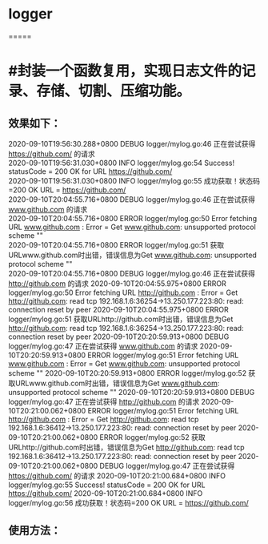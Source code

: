 # logger
=====

#封装一个函数复用，实现日志文件的记录、存储、切割、压缩功能。
====
效果如下：
-------
2020-09-10T19:56:30.288+0800    DEBUG   logger/mylog.go:46      正在尝试获得 https://github.com/ 的请求 <br>
2020-09-10T19:56:31.030+0800    INFO    logger/mylog.go:54      Success! statusCode = 200 OK for URL https://github.com/<br>
2020-09-10T19:56:31.030+0800    INFO    logger/mylog.go:55      成功获取！状态码=200 OK URL = https://github.com/<br>
2020-09-10T20:04:55.716+0800    DEBUG   logger/mylog.go:46      正在尝试获得 www.github.com 的请求<br>
2020-09-10T20:04:55.716+0800    ERROR   logger/mylog.go:50      Error fetching URL www.github.com : Error = Get www.github.com: unsupported protocol scheme ""<br>
2020-09-10T20:04:55.716+0800    ERROR   logger/mylog.go:51      获取URLwww.github.com时出错，错误信息为Get www.github.com: unsupported protocol scheme ""<br>
2020-09-10T20:04:55.716+0800    DEBUG   logger/mylog.go:46      正在尝试获得 http://github.com 的请求
2020-09-10T20:04:55.975+0800    ERROR   logger/mylog.go:50      Error fetching URL http://github.com : Error = Get http://github.com: read tcp 192.168.1.6:36254->13.250.177.223:80: read: connection reset by peer
2020-09-10T20:04:55.975+0800    ERROR   logger/mylog.go:51      获取URLhttp://github.com时出错，错误信息为Get http://github.com: read tcp 192.168.1.6:36254->13.250.177.223:80: read: connection reset by peer
2020-09-10T20:20:59.913+0800    DEBUG   logger/mylog.go:47      正在尝试获得 www.github.com 的请求
2020-09-10T20:20:59.913+0800    ERROR   logger/mylog.go:51      Error fetching URL www.github.com : Error = Get www.github.com: unsupported protocol scheme ""
2020-09-10T20:20:59.913+0800    ERROR   logger/mylog.go:52      获取URLwww.github.com时出错，错误信息为Get www.github.com: unsupported protocol scheme ""
2020-09-10T20:20:59.913+0800    DEBUG   logger/mylog.go:47      正在尝试获得 http://github.com 的请求
2020-09-10T20:21:00.062+0800    ERROR   logger/mylog.go:51      Error fetching URL http://github.com : Error = Get http://github.com: read tcp 192.168.1.6:36412->13.250.177.223:80: read: connection reset by peer
2020-09-10T20:21:00.062+0800    ERROR   logger/mylog.go:52      获取URLhttp://github.com时出错，错误信息为Get http://github.com: read tcp 192.168.1.6:36412->13.250.177.223:80: read: connection reset by peer
2020-09-10T20:21:00.062+0800    DEBUG   logger/mylog.go:47      正在尝试获得 https://github.com/ 的请求
2020-09-10T20:21:00.684+0800    INFO    logger/mylog.go:55      Success! statusCode = 200 OK for URL https://github.com/
2020-09-10T20:21:00.684+0800    INFO    logger/mylog.go:56      成功获取！状态码=200 OK URL = https://github.com/
 
使用方法：
------
